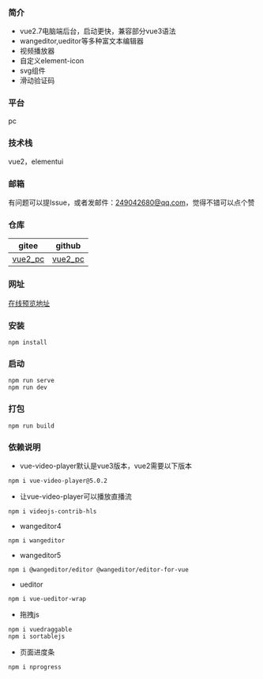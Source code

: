 ### 简介
* vue2.7电脑端后台，启动更快，兼容部分vue3语法
* wangeditor,ueditor等多种富文本编辑器
* 视频播放器
* 自定义element-icon
* svg组件
* 滑动验证码

### 平台
pc

### 技术栈
vue2，elementui

### 邮箱
有问题可以提Issue，或者发邮件：249042680@qq.com，觉得不错可以点个赞

### 仓库
| gitee | github |
| --- | --- |
| [vue2_pc](https://gitee.com/kangleyunju/vue2_pc) | [vue2_pc](https://github.com/kangleyunju/vue2_pc) |

### 网址
[在线预览地址](https://static-mp-2503170c-6f74-4217-ac1a-43133fb6d1b4.next.bspapp.com/vue2_pc/)

### 安装
```
npm install
```

### 启动
```
npm run serve
npm run dev
```

### 打包
```
npm run build
```

### 依赖说明
* vue-video-player默认是vue3版本，vue2需要以下版本
```
npm i vue-video-player@5.0.2
```
* 让vue-video-player可以播放直播流
```
npm i videojs-contrib-hls
```
* wangeditor4
```
npm i wangeditor
```
* wangeditor5
```
npm i @wangeditor/editor @wangeditor/editor-for-vue
```
* ueditor
```
npm i vue-ueditor-wrap
```
* 拖拽js
```
npm i vuedraggable
npm i sortablejs
```
* 页面进度条
```
npm i nprogress
```